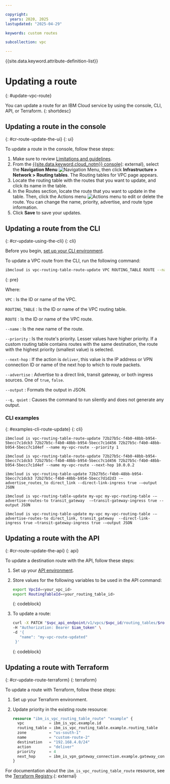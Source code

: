 ```yaml
---

copyright:
  years: 2020, 2025
lastupdated: "2025-04-29"

keywords: custom routes

subcollection: vpc

---
```


{{site.data.keyword.attribute-definition-list}}

# Updating a route
{: #update-vpc-route}

You can update a route for an IBM Cloud service by using the console, CLI, API, or Terraform.
{: shortdesc}

## Updating a route in the console
{: #cr-route-update-the-ui}
{: ui}

To update a route in the console, follow these steps:

1. Make sure to review [Limitations and guidelines](/docs/vpc?topic=vpc-about-custom-routes&interface=ui#limitations-custom-routes).
1. From the [{{site.data.keyword.cloud_notm}} console](/login){: external}, select the **Navigation Menu** ![Navigation Menu](images/menu_icon.png), then click **Infrastructure > Network > Routing tables**. The Routing tables for VPC page appears.
1. Locate the routing table with the routes that you want to update, and click its name in the table.
1. In the Routes section, locate the route that you want to update in the table. Then, click the Actions menu ![Actions menu](images/overflow.png) to edit or delete the route. You can change the name, priority, advertise, and route type information.
1. Click **Save** to save your updates.

## Updating a route from the CLI
{: #cr-update-using-the-cli}
{: cli}

Before you begin, [set up your CLI environment](/docs/vpc?topic=vpc-set-up-environment&interface=cli).

To update a VPC route from the CLI, run the following command:

```sh
ibmcloud is vpc-routing-table-route-update VPC ROUTING_TABLE ROUTE --name NEW_NAME [--priority PRIORITY] [--next-hop NEXT_HOP [--vpngw VPNGW]] [--advertise true | false] [--output JSON] [-q, --quiet]
```
{: pre}

Where:

`VPC`
:   Is the ID or name of the VPC.

`ROUTING_TABLE`
:   Is the ID or name of the VPC routing table.

`ROUTE`
:   Is the ID or name of the VPC route.

`--name`
:   Is the new name of the route.

`--priority`
:   Is the route's priority. Lesser values have higher priority. If a custom routing table contains routes with the same destination, the route with the highest priority (smallest value) is selected.

`--next-hop`
:   If the action is `deliver`, this value is the IP address or VPN connection ID or name of the next hop to which to route packets.

`--advertise`
:   Advertise to a direct link, transit gateway, or both ingress sources. One of `true`, `false`.

`--output`
:   Formats the output in JSON.

`--q, quiet`
:   Causes the command to run silently and does not generate any output.

### CLI examples
{: #examples-cli-route-update}
{: cli}

`ibmcloud is vpc-routing-table-route-update 72b27b5c-f4b0-48bb-b954-5becc7c1dcb3 72b27b5c-f4b0-48bb-b954-5becc7c1d456 72b27b5c-f4b0-48bb-b954-5becc7c1d4ef --name my-vpc-route --priority 1`

`ibmcloud is vpc-routing-table-route-update 72b27b5c-f4b0-48bb-b954-5becc7c1dcb3 72b27b5c-f4b0-48bb-b954-5becc7c1d456 72b27b5c-f4b0-48bb-b954-5becc7c1d4ef --name my-vpc-route --next-hop 10.0.0.2`
 
`ibmcloud is vpc-routing-table-update 72b27b5c-f4b0-48bb-b954-5becc7c1dcb3 72b27b5c-f4b0-48bb-b954-5becc7d1d2d3 -—advertise_routes_to direct_link --direct-link-ingress true -—output JSON`

`ibmcloud is vpc-routing-table-update my-vpc my-vpc-routing-table -—advertise-routes-to transit_gateway  -—transit-gateway-ingress true --output JSON`

`ibmcloud is vpc-routing-table-update my-vpc my-vpc-routing-table -—advertise-routes-to direct_link, transit_gateway  --direct-link-ingress true —transit-gateway-ingress true -—output JSON`

## Updating a route with the API
{: #cr-route-update-the-api}
{: api}

To update a destination route with the API, follow these steps:

1. Set up your [API environment](/docs/vpc?topic=vpc-set-up-environment#api-prerequisites-setup).
1. Store values for the following variables to be used in the API command:

    ```sh
    export VpcId=<your_vpc_id>
    export RoutingTableId=<your_routing_table_id>
    ```
    {: codeblock}

1. To update a route:

   ```sh
   curl -X PATCH "$vpc_api_endpoint/v1/vpcs/$vpc_id/routing_tables/$routing_table_id/routes/$id?version=2023-11-28&generation=2" \
   -H "Authorization: Bearer $iam_token" \
   -d '{
      "name": "my-vpc-route-updated"
    }'
   ```
   {: codeblock}

## Updating a route with Terraform
{: #cr-update-route-terraform}
{: terraform}

To update a route with Terraform, follow these steps:

1. Set up your Terraform environment.
1. Update priority in the existing route resource:

   ```terraform
   resource "ibm_is_vpc_routing_table_route" "example" {
     vpc           = ibm_is_vpc.example.id
     routing_table = ibm_is_vpc_routing_table.example.routing_table
     zone          = "us-south-1"
     name          = "custom-route-2"
     destination   = "192.168.4.0/24"
     action        = "deliver"
     priority      = 4
     next_hop      = ibm_is_vpn_gateway_connection.example.gateway_connection // Example value "10.0.0.4"
   }
   ```

For documentation about the `ibm_is_vpc_routing_table_route` resource, see the [Terraform Registry](https://registry.terraform.io/providers/IBM-Cloud/ibm/latest/docs/resources/is_vpc_routing_table_route).{: external}
